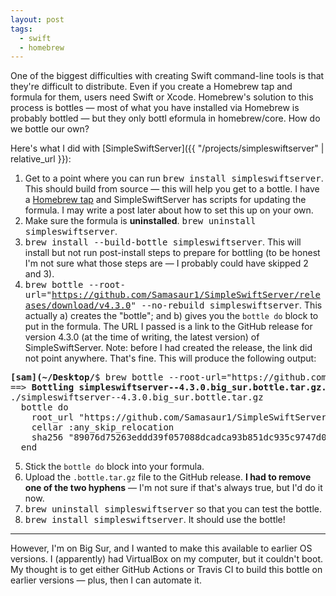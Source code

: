 ```yaml
---
layout: post
tags:
  - swift
  - homebrew
---
```

One of the biggest difficulties with creating Swift command-line tools is that they're difficult to distribute. Even if you create a Homebrew tap and formula for them, users need Swift or Xcode. Homebrew's solution to this process is bottles — most of what you have installed via Homebrew is probably bottled — but they only bottl eformula in homebrew/core. How do we bottle our own?

Here's what I did with [SimpleSwiftServer]({{ "/projects/simpleswiftserver" | relative_url }}):

1. Get to a point where you can run <kbd>brew install simpleswiftserver</kbd>. This should build from source — this will help you get to a bottle. I have a [Homebrew tap](https://github.com/Samasaur1/homebrew-core) and SimpleSwiftServer has scripts for updating the formula. I may write a post later about how to set this up on your own.
2. Make sure the formula is **uninstalled**. <kbd>brew uninstall simpleswiftserver</kbd>.
3. <kbd>brew install --build-bottle simpleswiftserver</kbd>. This will install but not run post-install steps to prepare for bottling (to be honest I'm not sure what those steps are — I probably could have skipped 2 and 3).
4. <kbd>brew bottle --root-url="https://github.com/Samasaur1/SimpleSwiftServer/releases/download/v4.3.0" --no-rebuild simpleswiftserver</kbd>. This actually a) creates the "bottle"; and b) gives you the `bottle do` block to put in the formula. The URL I passed is a link to the GitHub release for version 4.3.0 (at the time of writing, the latest version) of SimpleSwiftServer. Note: before I had created the release, the link did not point anywhere. That's fine. This will produce the following output:
<pre>
<strong><span class="text-danger">[sam]</span><span class="text-primary">(~/Desktop/</span></strong>$ <kbd>brew bottle --root-url="https://github.com/Samasaur1/SimpleSwiftServer/releases/download/v4.3.0" --no-rebuild simpleswiftserver</kbd>
<span class="text-primary">==></span> <strong>Bottling simpleswiftserver--4.3.0.big_sur.bottle.tar.gz...</strong>
./simpleswiftserver--4.3.0.big_sur.bottle.tar.gz
  bottle do
    root_url "https://github.com/Samasaur1/SimpleSwiftServer/releases/download/v4.3.0"
    cellar :any_skip_relocation
    sha256 "89076d75263eddd39f057088dcadca93b851dc935c9747d038e53e4b08d4b1d9" => :big_sur
  end</pre>
5. Stick the `bottle do` block into your formula.
6. Upload the `.bottle.tar.gz` file to the GitHub release. **I had to remove one of the two hyphens** — I'm not sure if that's always true, but I'd do it now.
7. <kbd>brew uninstall simpleswiftserver</kbd> so that you can test the bottle.
8. <kbd>brew install simpleswiftserver</kbd>. It should use the bottle!

***

However, I'm on Big Sur, and I wanted to make this available to earlier OS versions. I (apparently) had VirtualBox on my computer, but it couldn't boot. My thought is to get either GitHub Actions or Travis CI to build this bottle on earlier versions — plus, then I can automate it.
